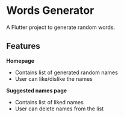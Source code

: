# Words Generator

A Flutter project to generate random words.

## Features

**Homepage** 
- Contains list of generated random names
- User can like/dislike the names

**Suggested names page** 
- Contains list of liked names
- User can delete names from the list
